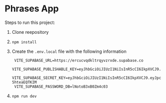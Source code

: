 # Phrases App

Steps to run this project:

1. Clone reepository
2. `npm install`
3. Create the `.env.local` file with the following information

   ```
    VITE_SUPABASE_URL=https://ercucvqdkltrqyvzrxde.supabase.co
    VITE_SUPABASE_PUBLISHABLE_KEY=eyJhbGciOiJIUzI1NiIsInR5cCI6IkpXVCJ9.eyJpc3MiOiJzdXBhYmFzZSIsInJlZiI6ImVyY3VjdnFka2x0cnF5dnpyeGRlIiwicm9sZSI6ImFub24iLCJpYXQiOjE3NTU3MzE5NjksImV4cCI6MjA3MTMwNzk2OX0.9R_UJZpoybGC7mvLowAVq0sNcWkZoEJEczS8NXlo8_M
    VITE_SUPABASE_SECRET_KEY=eyJhbGciOiJIUzI1NiIsInR5cCI6IkpXVCJ9.eyJpc3MiOiJzdXBhYmFzZSIsInJlZiI6ImVyY3VjdnFka2x0cnF5dnpyeGRlIiwicm9sZSI6InNlcnZpY2Vfcm9sZSIsImlhdCI6MTc1NTczMTk2OSwiZXhwIjoyMDcxMzA3OTY5fQ.DkW4aqeSFSONZgwmHZRuRdr05bcxEOs-5hteaEQTKIM
    VITE_SUPABASE_PASSWORD_DB=lNotoB3xB0Zm4c03
   ```

4. `npm run dev`
